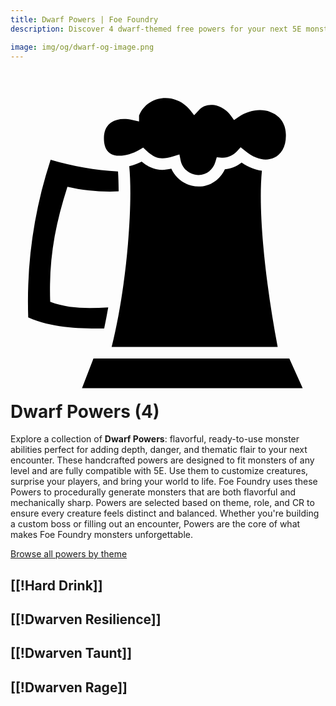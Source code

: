 ```yaml
---
title: Dwarf Powers | Foe Foundry
description: Discover 4 dwarf-themed free powers for your next 5E monster.

image: img/og/dwarf-og-image.png
---
```


# <span class="inline-icon" aria-hidden="true"><svg xmlns="http://www.w3.org/2000/svg" viewBox="0 0 512 512"><path d="M252.094 19.438c-18.092-.063-35.548 9.82-43.125 28.437v9.688l-11.376-2.5c-14.316-3.17-25.792-1.15-33.375 3.843-7.585 4.994-12.174 12.898-12.345 25.438-.13 9.54 1.93 15.82 4.813 20 2.882 4.18 6.673 6.672 11.906 8.062 10.465 2.78 26.67-.357 41.094-8.75l5.968-3.47 5.063 4.658c8.405 7.744 14.51 11.07 20.56 12.25 6.052 1.18 13.046.318 23.44-2.875l9.842-3.032 2.063 10.093c2.695 13.158 14.91 23.407 29.125 23.407 13.237 0 23.67-9.028 27.313-21.468l2.218-7.532 7.783.843c8.855.99 19.41-4.045 25-10.343l6-6.75 6.968 5.782c18.61 15.487 35.46 16.96 47.283 11.468 11.82-5.494 20.18-18.602 19.25-38.782-.88-18.827-10.97-30.448-25.5-35.812-14.532-5.364-33.76-3.61-51.282 8.218l-7.436 5.032-5.344-7.25c-7.038-9.585-17.09-15.485-26.72-17-9.628-1.516-18.487.928-25.374 8.406l-7.406 8.03-6.78-8.56c-10.443-13.165-25.214-19.482-39.626-19.532zM65.22 119.968C37.8 203.65 25.784 289.07 28.812 376.19c39.55 17.23 81.422 18.105 123.437 18a956.588 956.588 0 0 0 6.594-34.22c-32.102 1.678-64.094 2.52-94.313-9.124-2.33-66.88 6.917-121.622 28-187.03 27.318 6.5 55.01 8.61 83.25 7.467-.07-11.715-.387-22.556-1.03-32.31-37.168-1.726-73.593-8.642-109.53-19zm148 2.97c-6.57 3.29-13.37 5.82-20.19 7.406 3.092 33.456 1.947 78.392-2.186 127.094-4.777 56.28-13.866 116.5-26.438 166.718H434.25c-9.932-52.565-18.812-111.61-23.594-166.72-3.87-44.618-5.233-86.115-2.03-119.717-10.777-1.282-22.047-5.642-32.938-13.22-7.498 5.988-16.954 10.145-27.25 10.75-7.46 16.247-23.42 28.125-42.688 28.125-19.644 0-36.84-11.86-44.344-28.938-8.26 1.885-15.993 2.507-23.72 1-8.57-1.67-16.468-6.014-24.467-12.5zm-78.376 319.906L116.22 491.25h358.686l-21.72-48.406h-318.34z"/></svg></span> Dwarf Powers (4)

Explore a collection of **Dwarf Powers**: flavorful, ready-to-use monster abilities perfect for adding depth, danger, and thematic flair to your next encounter. These handcrafted powers are designed to fit monsters of any level and are fully compatible with 5E. Use them to customize creatures, surprise your players, and bring your world to life. Foe Foundry uses these Powers to procedurally generate monsters that are both flavorful and mechanically sharp. Powers are selected based on theme, role, and CR to ensure every creature feels distinct and balanced. Whether you're building a custom boss or filling out an encounter, Powers are the core of what makes Foe Foundry monsters unforgettable.  

  
[Browse all powers by theme](all.md)

[[!Hard Drink]]
---

[[!Dwarven Resilience]]
---

[[!Dwarven Taunt]]
---

[[!Dwarven Rage]]
---
